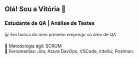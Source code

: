 ## Olá! Sou a Vitória 👋

### Estudante de QA | Análise de Testes 


💻 Em busca do meu primeiro emprego na área de QA

💬 Metodologia ágil: SCRUM<br /> 
💬 Ferramentas: Jira, Azure DevOps, VSCode, IntelliJ, Postman.


<!--
**Vitoria322/Vitoria322** is a ✨ _special_ ✨ repository because its `README.md` (this file) appears on your GitHub profile.

